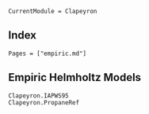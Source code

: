 ```@meta
CurrentModule = Clapeyron
```

## Index

```@index
Pages = ["empiric.md"]
```

## Empiric Helmholtz Models

```@docs
Clapeyron.IAPWS95
Clapeyron.PropaneRef
```

